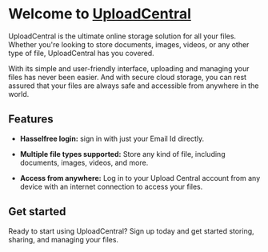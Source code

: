 # Welcome to [UploadCentral](https://uploadcentral.netlify.app/)


UploadCentral is the ultimate online storage solution for all your files. Whether you're looking to store documents, images, videos, or any other type of file, UploadCentral has you covered.

With its simple and user-friendly interface, uploading and managing your files has never been easier. And with secure cloud storage, you can rest assured that your files are always safe and accessible from anywhere in the world.

## Features


- **Hasselfree login:** sign in with just your Email Id directly.

- **Multiple file types supported:** Store any kind of file, including documents, images, videos, and more.

- **Access from anywhere:** Log in to your Upload Central account from any device with an internet connection to access your files.

## Get started

Ready to start using UploadCentral? Sign up today and get started storing, sharing, and managing your files.

